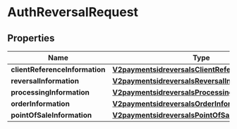 
# AuthReversalRequest

## Properties
Name | Type | Description | Notes
------------ | ------------- | ------------- | -------------
**clientReferenceInformation** | [**V2paymentsidreversalsClientReferenceInformation**](V2paymentsidreversalsClientReferenceInformation.md) |  |  [optional]
**reversalInformation** | [**V2paymentsidreversalsReversalInformation**](V2paymentsidreversalsReversalInformation.md) |  |  [optional]
**processingInformation** | [**V2paymentsidreversalsProcessingInformation**](V2paymentsidreversalsProcessingInformation.md) |  |  [optional]
**orderInformation** | [**V2paymentsidreversalsOrderInformation**](V2paymentsidreversalsOrderInformation.md) |  |  [optional]
**pointOfSaleInformation** | [**V2paymentsidreversalsPointOfSaleInformation**](V2paymentsidreversalsPointOfSaleInformation.md) |  |  [optional]



